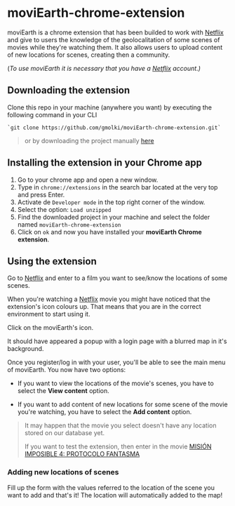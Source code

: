 # moviEarth-chrome-extension

moviEarth is a chrome extension that has been builded to work with [Netflix](http://netflix.com) and give to users the knowledge of the geolocalitation of some scenes of movies while they're watching them.
It also allows users to upload content of new locations for scenes, creating then a community.

(*To use moviEarth it is necessary that you have a [Netflix](http://netflix.com) account.)*

## Downloading the extension
Clone this repo in your machine (anywhere you want) by executing the following command in your CLI
	
	`git clone https://github.com/gmolki/moviEarth-chrome-extension.git`
	
> or by downloading the project manually [here](https://github.com/gmolki/moviEarth-chrome-extension.git)

## Installing the extension in your Chrome app

1. Go to your chrome app and open a new window.
2. Type in `chrome://extensions` in the search bar located at the very top and press Enter.
3.  Activate de `Developer mode` in the top right corner of the window.
4. Select the option: `Load unzipped`
5. Find the downloaded project in your machine and select the folder named `moviEarth-chrome-extension`
6. Click on `ok` and now you have installed your **moviEarth Chrome extension**.


## Using the extension

Go to [Netflix](http://netflix.com) and enter to a film you want to see/know the locations of some scenes. 

When you're watching a [Netflix](http://netflix.com) movie you might have noticed that the extension's icon colours up. That means that you are in the correct environment to start using it.

Click on the moviEarth's icon.

It should have appeared a popup with a login page with a blurred map in it's background.

Once you register/log in with your user, you'll be able to see the main menu of moviEarth. You now have two options:
* If you want to view the locations of the movie's scenes, you have to select the **View content** option.

* If you want to add content of new locations for some scene of the movie you're watching, you have to select the **Add content** option.

> It may happen that the movie you select doesn't have any location stored on our database yet. 
> 
> If you want to test the extension, then enter in the movie [MISIÓN IMPOSIBLE 4: PROTOCOLO FANTASMA](https://www.netflix.com/watch/70173048?trackId=14170286&tctx=1%2C1%2Caec93198-6f9f-45c0-a405-5dc96c2cf7f1-23232620%2C3242775d-f7ee-4225-8e04-a6ecdd841388_9369497X3XX1585339753086%2C3242775d-f7ee-4225-8e04-a6ecdd841388_ROOT)

### Adding new locations of scenes
Fill up the form with the values referred to the location of the scene you want to add and that's it! The location will automatically added to the map!
